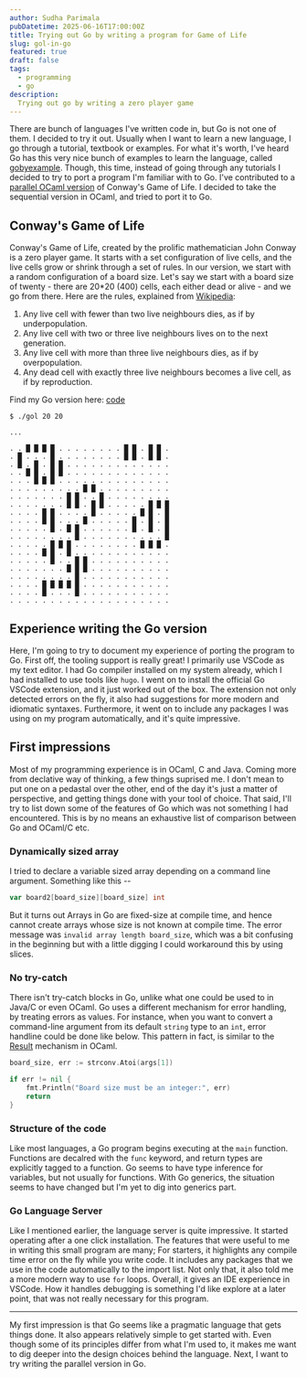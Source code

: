 ```yaml
---
author: Sudha Parimala
pubDatetime: 2025-06-16T17:00:00Z
title: Trying out Go by writing a program for Game of Life
slug: gol-in-go
featured: true
draft: false
tags:
  - programming
  - go
description:
  Trying out go by writing a zero player game
---
```


There are bunch of languages I've written code in, but Go is not one of them. I decided to try it out. Usually when I want to learn a new language, I go through a tutorial, textbook or examples. For what it's worth, I've heard Go has this very nice bunch of examples to learn the language, called [gobyexample](https://gobyexample.com/). Though, this time, instead of going through any tutorials I decided to try to port a program I'm familiar with to Go. I've contributed to a [parallel OCaml version](https://github.com/ocaml-bench/sandmark/blob/main/benchmarks/multicore-numerical/game_of_life_multicore.ml) of Conway's Game of Life. I decided to take the sequential version in OCaml, and tried to port it to Go.

## Conway's Game of Life

Conway's Game of Life, created by the prolific mathematician John Conway is a zero player game. It starts with a set configuration of live cells, and the live cells grow or shrink through a set of rules. In our version, we start with a random configuration of a board size. Let's say we start with a board size of twenty - there are 20*20 (400) cells, each either dead or alive - and we go from there. Here are the rules, explained from [Wikipedia](https://en.wikipedia.org/wiki/Conway%27s_Game_of_Life):

1. Any live cell with fewer than two live neighbours dies, as if by underpopulation.
2. Any live cell with two or three live neighbours lives on to the next generation.
3. Any live cell with more than three live neighbours dies, as if by overpopulation.
4. Any dead cell with exactly three live neighbours becomes a live cell, as if by reproduction.

Find my Go version here: [code](https://gist.github.com/Sudha247/b8f5d3988cd91373214f347c74dfd248)

```
$ ./gol 20 20

...

. . █ █ █ █ . . . . . . . . █ █ . █ █ .
. █ . . . █ . . . . . . . . █ █ . █ █ .
. █ . █ . █ █ . . . . . . . . . . . . .
. . █ █ . █ █ . . . . . . . . . . . . .
. . . █ █ █ . . . . . . . . . . . . . .
. . . . . . . . . █ █ . . . . . . . . .
. . . . . . . █ █ . . █ . . . . . . . .
. . . . . . . █ █ . █ █ . . . . . █ █ █
. . . . █ █ . . . . █ . . . . . █ █ . █
. . . . █ █ . . . █ . . . . . █ . █ . █
. . . . . █ . █ █ . . . . . . █ . █ . █
. . . . . . . . █ . . . . . . . . . . █
. . . . . █ █ █ . . . . . . . . █ █ █ .
. . . . █ █ . █ . . . . . . . . . . . .
. . . . . █ . . █ █ . . . . . . . . . .
. . . . . . . █ █ █ . . . . . . . . . .
. . . . . . . . █ . . . . . . . . . . .
. . . . █ █ █ █ █ . . . . . . . . . . .
. . . . █ . . . █ . . . . . . . . . . .
. . . . . . . . . . . . . . . . . . . .
```

## Experience writing the Go version

Here, I'm going to try to document my experience of porting the program to Go. First off, the tooling support is really great! I primarily use VSCode as my text editor. I had Go compiler installed on my system already, which I had installed to use tools like `hugo`. I went on to install the official Go VSCode extension, and it just worked out of the box. The extension not only detected errors on the fly, it also had suggestions for more modern and idiomatic syntaxes. Furthermore, it went on to include any packages I was using on my program automatically, and it's quite impressive.

## First impressions

Most of my programming experience is in OCaml, C and Java. Coming more from declative way of thinking, a few things suprised me. I don't mean to put one on a pedastal over the other, end of the day it's just a matter of perspective, and getting things done with your tool of choice. That said, I'll try to list down some of the features of Go which was not something I had encountered. This is by no means an exhaustive list of comparison between Go and OCaml/C etc.

### Dynamically sized array

I tried to declare a variable sized array depending on a command line argument. Something like this --

```go
var board2[board_size][board_size] int
```

But it turns out Arrays in Go are fixed-size at compile time, and hence cannot create arrays whose size is not known at compile time. The error message was `invalid array length board_size`, which was a bit confusing in the beginning but with a little digging I could workaround this by using slices.

### No try-catch

There isn't try-catch blocks in Go, unlike what one could be used to in Java/C or even OCaml. Go uses a different mechanism for error handling, by treating errors as values. For instance, when you want to convert a command-line argument from its default `string` type to an `int`, error handline could be done like below. This pattern in fact, is similar to the [Result](https://ocaml.org/manual/5.3/api/Result.html) mechanism in OCaml.

```go
board_size, err := strconv.Atoi(args[1])

if err != nil {
	fmt.Println("Board size must be an integer:", err)
	return
}
```

### Structure of the code

Like most languages, a Go program begins executing at the `main` function. Functions are decalred with the `func` keyword, and return types are explicitly tagged to a function. Go seems to have type inference for variables, but not usually for functions. With Go generics, the situation seems to have changed but I'm yet to dig into generics part.

### Go Language Server

Like I mentioned earlier, the language server is quite impressive. It started operating after a one click installation. The features that were useful to me in writing this small program are many; For starters, it highlights any compile time error on the fly while you write code. It includes any packages that we use in the code automatically to the import list. Not only that, it also told me a more modern way to use `for` loops. Overall, it gives an IDE experience in VSCode. How it handles debugging is something I'd like explore at a later point, that was not really necessary for this program.

---

My first impression is that Go seems like a pragmatic language that gets things done. It also appears relatively simple to get started with. Even though some of its principles differ from what I'm used to, it makes me want to dig deeper into the design choices behind the language. Next, I want to try writing the parallel version in Go.